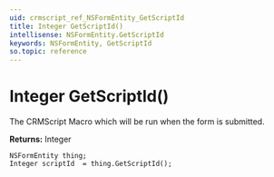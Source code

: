 ```yaml
---
uid: crmscript_ref_NSFormEntity_GetScriptId
title: Integer GetScriptId()
intellisense: NSFormEntity.GetScriptId
keywords: NSFormEntity, GetScriptId
so.topic: reference
---
```


# Integer GetScriptId()

The CRMScript Macro which will be run when the form is submitted.

**Returns:** Integer

```crmscript
NSFormEntity thing;
Integer scriptId  = thing.GetScriptId();
```

